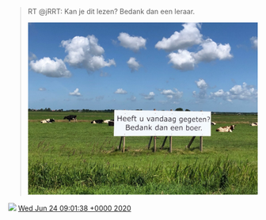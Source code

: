 > RT @jRRT: Kan je dit lezen? Bedank dan een leraar\. 
> 
> ![](../../media/1275715696530460678-EbHRMWDXgAAbSqV.jpg)

<img src="../../media/tweet.ico" width="12" /> [Wed Jun 24 09:01:38 +0000 2020](https://twitter.com/DromerDenker/status/1275715696530460678)